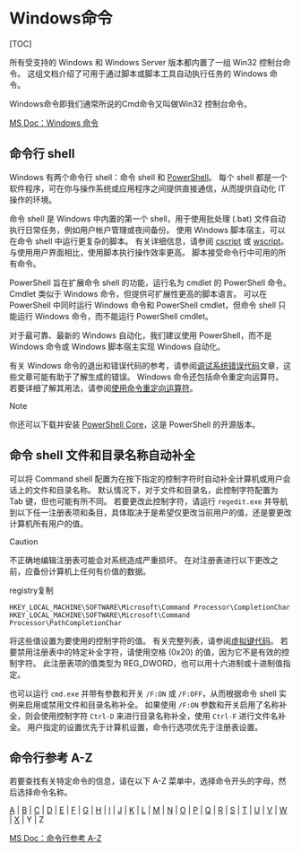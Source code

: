 # Windows命令

[TOC]

所有受支持的 Windows 和 Windows Server 版本都内置了一组 Win32 控制台命令。 这组文档介绍了可用于通过脚本或脚本工具自动执行任务的 Windows 命令。

Windows命令即我们通常所说的Cmd命令又叫做Win32 控制台命令。

[MS Doc：Windows 命令](https://learn.microsoft.com/zh-cn/windows-server/administration/windows-commands/windows-commands)

## 命令行 shell

Windows 有两个命令行 shell：命令 shell 和 [PowerShell](https://learn.microsoft.com/zh-cn/powershell/scripting/overview)。 每个 shell 都是一个软件程序，可在你与操作系统或应用程序之间提供直接通信，从而提供自动化 IT 操作的环境。

命令 shell 是 Windows 中内置的第一个 shell，用于使用批处理 (.bat) 文件自动执行日常任务，例如用户帐户管理或夜间备份。 使用 Windows 脚本宿主，可以在命令 shell 中运行更复杂的脚本。 有关详细信息，请参阅 [cscript](https://learn.microsoft.com/zh-cn/windows-server/administration/windows-commands/cscript) 或 [wscript](https://learn.microsoft.com/zh-cn/windows-server/administration/windows-commands/wscript)。 与使用用户界面相比，使用脚本执行操作效率更高。 脚本接受命令行中可用的所有命令。

PowerShell 旨在扩展命令 shell 的功能，运行名为 cmdlet 的 PowerShell 命令。 Cmdlet 类似于 Windows 命令，但提供可扩展性更高的脚本语言。 可以在 PowerShell 中同时运行 Windows 命令和 PowerShell cmdlet，但命令 shell 只能运行 Windows 命令，而不能运行 PowerShell cmdlet。

对于最可靠、最新的 Windows 自动化，我们建议使用 PowerShell，而不是 Windows 命令或 Windows 脚本宿主实现 Windows 自动化。

有关 Windows 命令的退出和错误代码的参考，请参阅[调试系统错误代码](https://learn.microsoft.com/zh-cn/windows/win32/debug/system-error-codes)文章，这些文章可能有助于了解生成的错误。 Windows 命令还包括命令重定向运算符。 若要详细了解其用法，请参阅[使用命令重定向运算符](https://learn.microsoft.com/zh-cn/previous-versions/windows/it-pro/windows-xp/bb490982(v=technet.10))。

> [!NOTE]
>
> 你还可以下载并安装 [PowerShell Core](https://learn.microsoft.com/zh-cn/powershell/scripting/install/installing-powershell)，这是 PowerShell 的开源版本。

## 命令 shell 文件和目录名称自动补全

可以将 Command shell 配置为在按下指定的控制字符时自动补全计算机或用户会话上的文件和目录名称。 默认情况下，对于文件和目录名，此控制字符配置为 Tab 键，但也可能有所不同。 若要更改此控制字符，请运行 `regedit.exe` 并导航到以下任一注册表项和条目，具体取决于是希望仅更改当前用户的值，还是要更改计算机所有用户的值。

> [!CAUTION]
>
> 不正确地编辑注册表可能会对系统造成严重损坏。 在对注册表进行以下更改之前，应备份计算机上任何有价值的数据。

registry复制

```registry
HKEY_LOCAL_MACHINE\SOFTWARE\Microsoft\Command Processor\CompletionChar
HKEY_LOCAL_MACHINE\SOFTWARE\Microsoft\Command Processor\PathCompletionChar
```

将这些值设置为要使用的控制字符的值。 有关完整列表，请参阅[虚拟键代码](https://learn.microsoft.com/zh-cn/windows/win32/inputdev/virtual-key-codes)。 若要禁用注册表中的特定补全字符，请使用空格 (0x20) 的值，因为它不是有效的控制字符。 此注册表项的值类型为 REG_DWORD，也可以用十六进制或十进制值指定。

也可以运行 `cmd.exe` 并带有参数和开关 `/F:ON` 或 `/F:OFF`，从而根据命令 shell 实例来启用或禁用文件和目录名称补全。 如果使用 `/F:ON` 参数和开关启用了名称补全，则会使用控制字符 `Ctrl-D` 来进行目录名称补全，使用 `Ctrl-F` 进行文件名补全。 用户指定的设置优先于计算机设置，命令行选项优先于注册表设置。

## 命令行参考 A-Z

若要查找有关特定命令的信息，请在以下 A-Z 菜单中，选择命令开头的字母，然后选择命令名称。

[A](https://learn.microsoft.com/zh-cn/windows-server/administration/windows-commands/windows-commands#a) | [B](https://learn.microsoft.com/zh-cn/windows-server/administration/windows-commands/windows-commands#b) | [C](https://learn.microsoft.com/zh-cn/windows-server/administration/windows-commands/windows-commands#c) | [D](https://learn.microsoft.com/zh-cn/windows-server/administration/windows-commands/windows-commands#d) | [E](https://learn.microsoft.com/zh-cn/windows-server/administration/windows-commands/windows-commands#e) | [F](https://learn.microsoft.com/zh-cn/windows-server/administration/windows-commands/windows-commands#f) | [G](https://learn.microsoft.com/zh-cn/windows-server/administration/windows-commands/windows-commands#g) | [H](https://learn.microsoft.com/zh-cn/windows-server/administration/windows-commands/windows-commands#h) | [I](https://learn.microsoft.com/zh-cn/windows-server/administration/windows-commands/windows-commands#i) | [J](https://learn.microsoft.com/zh-cn/windows-server/administration/windows-commands/windows-commands#j) | [K](https://learn.microsoft.com/zh-cn/windows-server/administration/windows-commands/windows-commands#k) | [L](https://learn.microsoft.com/zh-cn/windows-server/administration/windows-commands/windows-commands#l) | [M](https://learn.microsoft.com/zh-cn/windows-server/administration/windows-commands/windows-commands#m) | [N](https://learn.microsoft.com/zh-cn/windows-server/administration/windows-commands/windows-commands#n) | [O](https://learn.microsoft.com/zh-cn/windows-server/administration/windows-commands/windows-commands#o) | [P](https://learn.microsoft.com/zh-cn/windows-server/administration/windows-commands/windows-commands#p) | [Q](https://learn.microsoft.com/zh-cn/windows-server/administration/windows-commands/windows-commands#q) | [R](https://learn.microsoft.com/zh-cn/windows-server/administration/windows-commands/windows-commands#r) | [S](https://learn.microsoft.com/zh-cn/windows-server/administration/windows-commands/windows-commands#s) | [T](https://learn.microsoft.com/zh-cn/windows-server/administration/windows-commands/windows-commands#t) | [U](https://learn.microsoft.com/zh-cn/windows-server/administration/windows-commands/windows-commands#u) | [V](https://learn.microsoft.com/zh-cn/windows-server/administration/windows-commands/windows-commands#v) | [W](https://learn.microsoft.com/zh-cn/windows-server/administration/windows-commands/windows-commands#w) | [X](https://learn.microsoft.com/zh-cn/windows-server/administration/windows-commands/windows-commands#x) | Y | Z

[MS Doc：命令行参考 A-Z](https://learn.microsoft.com/zh-cn/windows-server/administration/windows-commands/windows-commands#command-line-reference-a-z) 